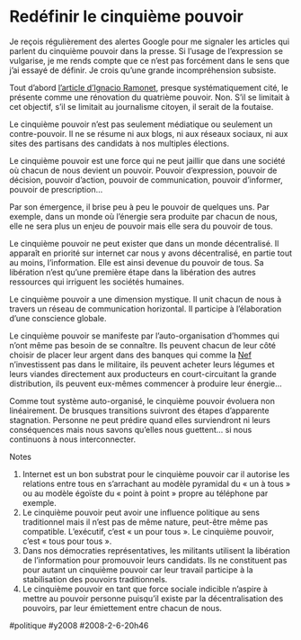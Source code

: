 # Redéfinir le cinquième pouvoir

Je reçois régulièrement des alertes Google pour me signaler les articles qui parlent du cinquième pouvoir dans la presse. Si l’usage de l’expression se vulgarise, je me rends compte que ce n’est pas forcément dans le sens que j’ai essayé de définir. Je crois qu’une grande incompréhension subsiste.

Tout d’abord [l’article d’Ignacio Ramonet](http://www.monde-diplomatique.fr/2003/10/RAMONET/10395), presque systématiquement cité, le présente comme une rénovation du quatrième pouvoir. Non. S’il se limitait à cet objectif, s’il se limitait au journalisme citoyen, il serait de la foutaise.

Le cinquième pouvoir n’est pas seulement médiatique ou seulement un contre-pouvoir. Il ne se résume ni aux blogs, ni aux réseaux sociaux, ni aux sites des partisans des candidats à nos multiples élections.

Le cinquième pouvoir est une force qui ne peut jaillir que dans une société où chacun de nous devient un pouvoir. Pouvoir d’expression, pouvoir de décision, pouvoir d’action, pouvoir de communication, pouvoir d’informer, pouvoir de prescription…

Par son émergence, il brise peu à peu le pouvoir de quelques uns. Par exemple, dans un monde où l’énergie sera produite par chacun de nous, elle ne sera plus un enjeu de pouvoir mais elle sera du pouvoir de tous.

Le cinquième pouvoir ne peut exister que dans un monde décentralisé. Il apparaît en priorité sur internet car nous y avons décentralisé, en partie tout au moins, l’information. Elle est ainsi devenue du pouvoir de tous. Sa libération n’est qu’une première étape dans la libération des autres ressources qui irriguent les sociétés humaines.

Le cinquième pouvoir a une dimension mystique. Il unit chacun de nous à travers un réseau de communication horizontal. Il participe à l’élaboration d’une conscience globale.

Le cinquième pouvoir se manifeste par l’auto-organisation d’hommes qui n’ont même pas besoin de se connaître. Ils peuvent chacun de leur côté choisir de placer leur argent dans des banques qui comme la [Nef](http://www.lanef.com/) n’investissent pas dans le militaire, ils peuvent acheter leurs légumes et leurs viandes directement aux producteurs en court-circuitant la grande distribution, ils peuvent eux-mêmes commencer à produire leur énergie…

Comme tout système auto-organisé, le cinquième pouvoir évoluera non linéairement. De brusques transitions suivront des étapes d’apparente stagnation. Personne ne peut prédire quand elles surviendront ni leurs conséquences mais nous savons qu’elles nous guettent… si nous continuons à nous interconnecter.

Notes

1. Internet est un bon substrat pour le cinquième pouvoir car il autorise les relations entre tous en s’arrachant au modèle pyramidal du « un à tous » ou au modèle égoïste du « point à point » propre au téléphone par exemple.
2. Le cinquième pouvoir peut avoir une influence politique au sens traditionnel mais il n’est pas de même nature, peut-être même pas compatible. L’exécutif, c’est « un pour tous ». Le cinquième pouvoir, c’est « tous pour tous ».
3. Dans nos démocraties représentatives, les militants utilisent la libération de l’information pour promouvoir leurs candidats. Ils ne constituent pas pour autant un cinquième pouvoir car leur travail participe à la stabilisation des pouvoirs traditionnels.
4. Le cinquième pouvoir en tant que force sociale indicible n’aspire à mettre au pouvoir personne puisqu’il existe par la décentralisation des pouvoirs, par leur émiettement entre chacun de nous.


#politique #y2008 #2008-2-6-20h46
